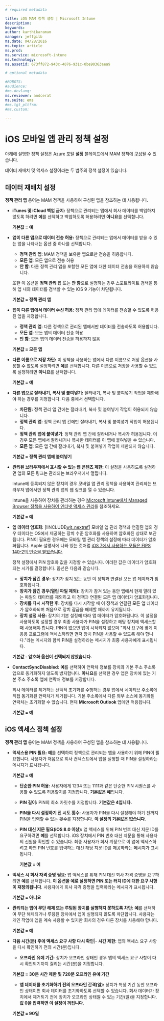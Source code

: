 ```yaml
---
# required metadata

title: iOS MAM 정책 설정 | Microsoft Intune
description:
keywords:
author: karthikaraman
manager: jeffgilb
ms.date: 04/28/2016
ms.topic: article
ms.prod:
ms.service: microsoft-intune
ms.technology:
ms.assetid: 673ff872-943c-4076-931c-0be90363aea9

# optional metadata

#ROBOTS:
#audience:
#ms.devlang:
ms.reviewer: andcerat
ms.suite: ems
#ms.tgt_pltfrm:
#ms.custom:

---
```


#  iOS 모바일 앱 관리 정책 설정
아래에 설명한 정책 설정은 Azure 포털 **설정** 블레이드에서 MAM 정책에 [구성](create-and-deploy-mobile-app-management-policies-with-microsoft-intune.md)될 수 있습니다.

데이터 재배치 및 액세스 설정이라는 두 범주의 정책 설정이 있습니다.

##  데이터 재배치 설정
**정책 관리 앱** 용어는 MAM 정책을 사용하여 구성된 앱을 참조하는 데 사용됩니다.

- **iTunes 및 iCloud 백업 금지:** 정책으로 관리되는 앱에서 회사 데이터를 백업하지 않도록 하려면 **예**를 선택하고 백업하도록 허용하려면 **아니요**를 선택합니다.

  **기본값 = 예**

- **앱이 다른 앱으로 데이터 전송 허용:** 정책으로 관리되는 앱에서 데이터를 받을 수 있는 앱을 나타내는 옵션 중 하나를 선택합니다.
  - **정책 관리 앱**: MAM 정책을 보유한 앱으로만 전송을 허용합니다.
  - **모든 앱**: 모든 앱으로 전송 허용
  - **안 함**: 다른 정책 관리 앱을 포함한 모든 앱에 대한 데이터 전송을 허용하지 않습니다.

  또한 이 옵션을 **정책 관리 앱** 또는 **안 함**으로 설정하는 경우 스포트라이트 검색을 통해 앱 내의 데이터를 검색할 수 있는 iOS 9 기능이 차단됩니다.

  **기본값 = 정책 관리 앱**

- **앱이 다른 앱에서 데이터 수신 허용:** 정책 관리 앱에 데이터를 전송할 수 있도록 허용된 앱을 지정합니다.
  -  **정책 관리 앱**: 다른 정책으로 관리된 앱에서만 데이터를 전송하도록 허용합니다.
  -  **모든 앱**: 모든 앱의 데이터 전송 허용
  -  **안 함**: 모든 앱의 데이터 전송을 허용하지 않음

  **기본값 = 모든 앱**

- **다른 이름으로 저장 차단:** 이 정책을 사용하는 앱에서 다른 이름으로 저장 옵션을 사용할 수 없도록 설정하려면 **예**를 선택합니다. 다른 이름으로 저장을 사용할 수 있도록 설정하려면 **아니요**를 선택합니다.

  **기본값 = 예**

- **다른 앱으로 잘라내기, 복사 및 붙여넣기:** 잘라내기, 복사 및 붙여넣기 작업을 제한해야 하는 경우를 지정합니다. 다음 중에서 선택합니다.
  -   **차단됨:** 정책 관리 앱 간에는 잘라내기, 복사 및 붙여넣기 작업이 허용되지 않습니다.
  -   **정책 관리 앱**: 정책 관리 앱 간에만 잘라내기, 복사 및 붙여넣기 작업이 허용됩니다.
  -   **정책 관리 앱에 붙여넣기**: 정책 관리 앱 간에 잘라내거나 복사가 허용됩니다. 이 경우 모든 앱에서 잘라내거나 복사한 데이터를 이 앱에 붙여넣을 수 있습니다.
  - **모든 앱**: 모든 앱 간에 잘라내기, 복사 및 붙여넣기 작업이 제한되지 않습니다.

  **기본값 = 정책 관리 앱에 붙여넣기**

- **관리된 브라우저에서 표시할 수 있는 웹 콘텐츠 제한:** 이 설정을 사용하도록 설정하면 앱의 모든 링크는 관리되는 브라우저에서 열립니다.

  Intune에 등록되지 않은 장치의 경우 모바일 앱 관리 정책을 사용하여 관리되는 브라우저 앱에서만 정책 관리 앱의 웹 링크를 열 수 있습니다.

  Intune을 사용하여 장치를 관리하는 경우 [Microsoft Intune에서 Managed Browser 정책을 사용하여 인터넷 액세스 관리](manage-internet-access-using-managed-browser-policies.md)를 참조하세요.

    **기본값 = 예**

- **앱 데이터 암호화:** [!INCLUDE[wit_nextref](../includes/wit_nextref_md.md)] 모바일 앱 관리 정책과 연결된 앱의 경우 데이터는 OS에서 제공하는 장치 수준 암호화를 사용하여 암호화된 상태로 보관됩니다. PIN이 필요한 경우에는 모바일 앱 관리 정책의 설정에 따라 데이터가 암호화됩니다. Apple 설명서에 나와 있는 것처럼 [iOS 7에서 사용하는 모듈은 FIPS 140-2의 인증을 받았습니다](http://support.apple.com/en-us/HT202739).

  정책 설정에서 PIN 암호화 값을 지정할 수 있습니다.  이러한 값은 데이터가 암호화되는 시기를 결정합니다. 옵션은 다음과 같습니다.
  - **장치가 잠긴 경우:** 장치가 잠겨 있는 동안 이 정책과 연결된 모든 앱 데이터가 암호화됩니다.
  -   **장치가 잠긴 경우(열린 파일 제외):** 장치가 잠겨 있는 동안 앱에서 현재 열려 있는 파일의 데이터를 제외하고 이 정책과 연결된 모든 앱 데이터가 암호화됩니다.
  -   **장치를 다시 시작한 후:** 장치를 다시 시작할 때 이 정책과 연결된 모든 앱 데이터가 암호화되며 처음으로 장치 잠금을 해제할 때까지 유지됩니다.
  -   **장치 설정 사용:** 장치의 기본 설정에 따라 앱 데이터가 암호화됩니다.
  이 설정을 사용하도록 설정할 경우 최종 사용자가 PIN을 설정하고 해당 장치에 액세스할 때 사용해야 합니다.  PIN이 없으면 앱이 시작되지 않으며 "회사 요구에 맞게 이 응용 프로그램에 액세스하려면 먼저 장치 PIN을 사용할 수 있도록 해야 합니다."라는 메시지와 함께 PIN을 설정하라는 메시지가 최종 사용자에게 표시됩니다.

  **기본값 - 암호화 옵션이 선택되지 않았습니다.**
- **ContactSyncDisabled:** **예**를 선택하여 연락처 정보를 장치의 기본 주소 주소록 앱으로 동기화하지 않도록 방지합니다. **아니요**를 선택한 경우 앱은 장치에 있는 기본 주소 주소록 앱에 연락처 정보를 저장합니다.

  회사 데이터를 제거하는 선택적 초기화를 수행하는 경우 앱에서 네이티브 주소록에 직접 동기화된 연락처가 제거됩니다. 기본 주소록에서 다른 외부 소스에 동기화된 연락처는 초기화할 수 없습니다. 현재 **Microsoft Outlook** 앱에만 적용됩니다.

  **기본값 = 예**
##  iOS 액세스 정책 설정
**정책 관리 앱** 용어는 MAM 정책을 사용하여 구성된 앱을 참조하는 데 사용됩니다.
- **액세스용 PIN 필요:** **예**를 선택하여 정책으로 관리되는 앱을 사용하기 위해 PIN이 필요합니다. 사용자가 처음으로 회사 컨텍스트에서 앱을 실행할 때 PIN을 설정하라는 메시지가 표시됩니다.

  **기본값 = 예**
    -  **단순한 PIN 허용:** 사용자에게 1234 또는 1111과 같은 단순한 PIN 시퀀스를 사용할 수 있도록 허용할지를 지정합니다. **기본값은 예**입니다.
    - **PIN 길이:** PIN의 최소 자릿수를 지정합니다. **기본값은 4입니다.**
    - **PIN을 다시 설정하기 전 시도 횟수:** 사용자가 PIN을 다시 설정해야 하기 전까지 PIN을 입력할 수 있는 횟수를 지정합니다.
  **이 설정의 기본값은 없습니다**.

  - **PIN 대신 지문 필요(iOS 8.0 이상):** 앱 액세스를 위해 PIN 번호 대신 지문 ID를 요구하려면 **예**를 선택합니다.
iOS 장치에서 PIN 번호 대신 지문을 통해 사용자의 신원을 확인할 수 있습니다. 최종 사용자가 회사 계정으로 이 앱에 액세스하려고 하면 PIN 번호를 입력하는 대신 해당 지문 ID를 제공하라는 메시지가 표시됩니다.

    **기본값 = 예**
- **액세스 시 회사 자격 증명 필요:** 앱 액세스를 위해 PIN 대신 회사 자격 증명을 요구하려면 **예**를 선택합니다. **이 옵션을 예로 설정하면 PIN 또는 터치 ID에 대한 요구 사항이 재정의됩니다.** 사용자에게 회사 자격 증명을 입력하라는 메시지가 표시됩니다.

  **기본값 = 아니요**
- **관리되는 앱이 무단 해제 또는 루팅된 장치를 실행하지 못하도록 차단:** **예**를 선택하여 무단 해제되거나 루팅된 장치에서 앱이 실행되지 않도록 차단합니다. 사용자는 개인 작업에 앱을 계속 사용할 수 있지만 회사의 경우 다른 장치를 사용해야 합니다.

  **기본값 = 예**
- **다음 시간(분) 후에 액세스 요구 사항 다시 확인**|-   **시간 제한:** 앱의 액세스 요구 사항을 다시 확인하기 전의 시간(분)입니다.
  -   **오프라인 유예 기간:** 장치가 오프라인 상태인 경우 앱의 액세스 요구 사항이 다시 확인되기까지 걸리는 시간(분)을 지정합니다.

  **기본값 = 30분 시간 제한 및 720분 오프라인 유예 기간**
  - **앱 데이터를 초기화하기 전의 오프라인 간격(일):** 장치가 특정 기간 동안 오프라인 상태이면 회사 데이터를 초기화하도록 선택할 수 있습니다.  회사 데이터가 장치에서 제거되기 전에 장치가 오프라인 상태일 수 있는 기간(일)을 지정합니다. **값 0을 입력하면 이 설정이 꺼집니다**.

  **기본값 = 90일**


<!--HONumber=Jun16_HO2-->


